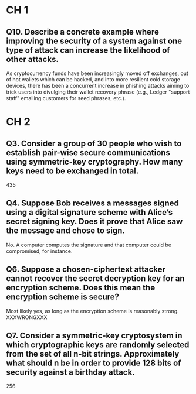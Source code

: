 # CH 1

## Q10. Describe a concrete example where improving the security of a system against one type of attack can increase the likelihood of other attacks.

As cryptocurrency funds have been increasingly moved off exchanges, out of hot wallets which can be hacked, and into more resilient cold storage devices, there has been a concurrent increase in phishing attacks aiming to trick users into divulging their wallet recovery phrase (e.g., Ledger "support staff" emailing customers for seed phrases, etc.).

# CH 2

## Q3. Consider a group of 30 people who wish to establish pair-wise secure communications using symmetric-key cryptography. How many keys need to be exchanged in total.
435

## Q4. Suppose Bob receives a messages signed using a digital signature scheme with Alice’s secret signing key. Does it prove that Alice saw the message and chose to sign.
No. A computer computes the signature and that computer could be compromised, for instance.

## Q6. Suppose a chosen-ciphertext attacker cannot recover the secret decryption key for an encryption scheme. Does this mean the encryption scheme is secure?
Most likely yes, as long as the encryption scheme is reasonably strong. XXXWRONGXXX


## Q7. Consider a symmetric-key cryptosystem in which cryptographic keys are randomly selected from the set of all n-bit strings. Approximately what should n be in order to provide 128 bits of security against a birthday attack.
256
